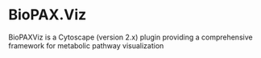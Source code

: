 BioPAX.Viz
==========

BioPAXViz is a Cytoscape (version 2.x) plugin providing a comprehensive framework for metabolic pathway visualization
